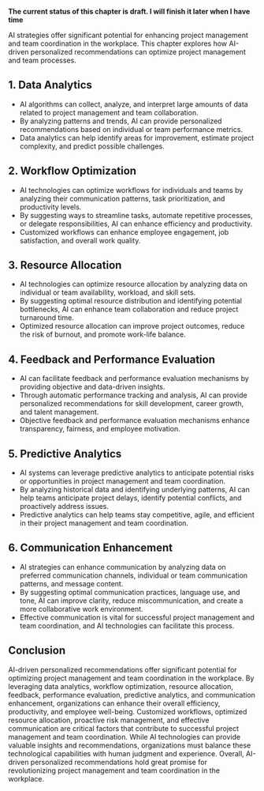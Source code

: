 **The current status of this chapter is draft. I will finish it later when I have time**

AI strategies offer significant potential for enhancing project management and team coordination in the workplace. This chapter explores how AI-driven personalized recommendations can optimize project management and team processes.

**1. Data Analytics**
---------------------

* AI algorithms can collect, analyze, and interpret large amounts of data related to project management and team collaboration.
* By analyzing patterns and trends, AI can provide personalized recommendations based on individual or team performance metrics.
* Data analytics can help identify areas for improvement, estimate project complexity, and predict possible challenges.

**2. Workflow Optimization**
----------------------------

* AI technologies can optimize workflows for individuals and teams by analyzing their communication patterns, task prioritization, and productivity levels.
* By suggesting ways to streamline tasks, automate repetitive processes, or delegate responsibilities, AI can enhance efficiency and productivity.
* Customized workflows can enhance employee engagement, job satisfaction, and overall work quality.

**3. Resource Allocation**
--------------------------

* AI technologies can optimize resource allocation by analyzing data on individual or team availability, workload, and skill sets.
* By suggesting optimal resource distribution and identifying potential bottlenecks, AI can enhance team collaboration and reduce project turnaround time.
* Optimized resource allocation can improve project outcomes, reduce the risk of burnout, and promote work-life balance.

**4. Feedback and Performance Evaluation**
------------------------------------------

* AI can facilitate feedback and performance evaluation mechanisms by providing objective and data-driven insights.
* Through automatic performance tracking and analysis, AI can provide personalized recommendations for skill development, career growth, and talent management.
* Objective feedback and performance evaluation mechanisms enhance transparency, fairness, and employee motivation.

**5. Predictive Analytics**
---------------------------

* AI systems can leverage predictive analytics to anticipate potential risks or opportunities in project management and team coordination.
* By analyzing historical data and identifying underlying patterns, AI can help teams anticipate project delays, identify potential conflicts, and proactively address issues.
* Predictive analytics can help teams stay competitive, agile, and efficient in their project management and team coordination.

**6. Communication Enhancement**
--------------------------------

* AI strategies can enhance communication by analyzing data on preferred communication channels, individual or team communication patterns, and message content.
* By suggesting optimal communication practices, language use, and tone, AI can improve clarity, reduce miscommunication, and create a more collaborative work environment.
* Effective communication is vital for successful project management and team coordination, and AI technologies can facilitate this process.

Conclusion
----------

AI-driven personalized recommendations offer significant potential for optimizing project management and team coordination in the workplace. By leveraging data analytics, workflow optimization, resource allocation, feedback, performance evaluation, predictive analytics, and communication enhancement, organizations can enhance their overall efficiency, productivity, and employee well-being. Customized workflows, optimized resource allocation, proactive risk management, and effective communication are critical factors that contribute to successful project management and team coordination. While AI technologies can provide valuable insights and recommendations, organizations must balance these technological capabilities with human judgment and experience. Overall, AI-driven personalized recommendations hold great promise for revolutionizing project management and team coordination in the workplace.

